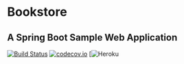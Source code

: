 # Bookstore 

## A Spring Boot Sample Web Application

[![Build Status](https://travis-ci.org/fischermatte/bookstore.svg?branch=master)](https://travis-ci.org/fischermatte/bookstore)   [![codecov.io](https://codecov.io/github/fischermatte/bookstore/coverage.svg?branch=master)](https://codecov.io/github/fischermatte/bookstore?branch=master) [![Heroku](https://heroku-badge.herokuapp.com/?app=fm-bookstore)